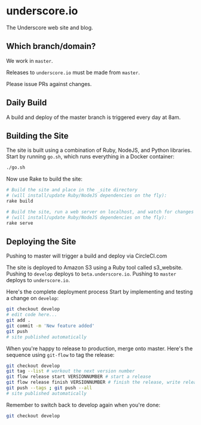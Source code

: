 # underscore.io

The Underscore web site and blog.

## Which branch/domain?

We work in `master`.

Releases to `underscore.io` must be made from `master`.

Please issue PRs against changes.

## Daily Build

A build and deploy of the master branch is triggered every day at 8am.

## Building the Site

The site is built using a combination
of Ruby, NodeJS, and Python libraries.
Start by running `go.sh`,
which runs everything in a Docker container:

~~~bash
./go.sh
~~~

Now use Rake to build the site:

~~~bash
# Build the site and place in the _site directory
# (will install/update Ruby/NodeJS dependencies on the fly):
rake build

# Build the site, run a web server on localhost, and watch for changes
# (will install/update Ruby/NodeJS dependencies on the fly):
rake serve
~~~

## Deploying the Site

Pushing to master will trigger a build and deploy via CircleCI.com

The site is deployed to Amazon S3
using a Ruby tool called s3_website.
Pushing to `develop` deploys to `beta.underscore.io`.
Pushing to `master` deploys to `underscore.io`.

Here's the complete deployment process
Start by implementing and testing a change on `develop`:

~~~bash
git checkout develop
# edit code here...
git add .
git commit -m 'New feature added'
git push
# site published automatically
~~~

When you're happy to release to production, merge onto master.
Here's the sequence using `git-flow` to tag the release:

~~~bash
git checkout develop
git tag --list # workout the next version number
git flow release start VERSIONNUMBER # start a release
git flow release finish VERSIONNUMBER # finish the release, write release note
git push --tags ; git push --all
# site published automatically
~~~

Remember to switch back to develop again when you're done:

~~~bash
git checkout develop
~~~
